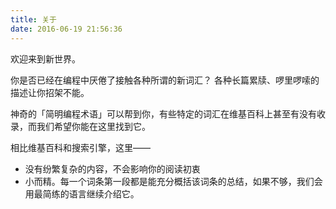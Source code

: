 ```yaml
---
title: 关于
date: 2016-06-19 21:56:36
---
```

欢迎来到新世界。

你是否已经在编程中厌倦了接触各种所谓的新词汇？
各种长篇累牍、啰里啰嗦的描述让你招架不能。

神奇的「简明编程术语」可以帮到你，有些特定的词汇在维基百科上甚至有没有收录，而我们希望你能在这里找到它。

相比维基百科和搜索引擎，这里——

- 没有纷繁复杂的内容，不会影响你的阅读初衷
- 小而精。每一个词条第一段都是能充分概括该词条的总结，如果不够，我们会用最简练的语言继续介绍它。
